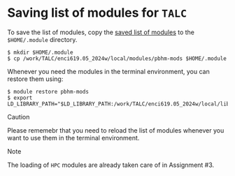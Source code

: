 # Saving list of modules for `TALC`

To save the list of modules, copy the [saved list of modules](./pbhm-mods) to the `$HOME/.module` directory.
```console
$ mkdir $HOME/.module
$ cp /work/TALC/enci619.05_2024w/local/modules/pbhm-mods $HOME/.module
```

Whenever you need the modules in the terminal environment, you can restore them using:
```console
$ module restore pbhm-mods
$ export LD_LIBRARY_PATH="$LD_LIBRARY_PATH:/work/TALC/enci619.05_2024w/local/lib64"
```

> [!CAUTION]
> Please rememebr that you need to reload the list of modules whenever you want to use them in the terminal environment.

> [!NOTE]
> The loading of `HPC` modules are already taken care of in Assignment #3.
